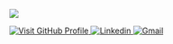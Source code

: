 <p><img align="center" src="https://github-profile-summary-cards.vercel.app/api/cards/profile-details?username=sayed-masud&theme=github"/></p>

 <p>
 <a href="https://github.com/sayed-masud/profile" target="_blank">
  <img
    alt="Visit GitHub Profile"
    src="https://img.shields.io/static/v1?label=&message=Visit GitHub Profile&color=red&style=for-the-badge"
  />
</a>
<a href="https://www.linkedin.com/in/sayedmasud/" target="_blank">
  <img
    alt="Linkedin"
    src="https://img.shields.io/badge/linkedin-0077B5?logo=linkedin&logoColor=white&style=for-the-badge"
  />
</a>
<a href="https://mail.google.com/mail/?view=cm&fs=1&to=sayedmasud69@gmail.com&su=&body=" target="_blank">
  <img
    alt="Gmail"
    src="https://img.shields.io/badge/Gmail-1DA1F2?logo=gmail&color=9cf&style=for-the-badge"
  />
</a>
</p>

